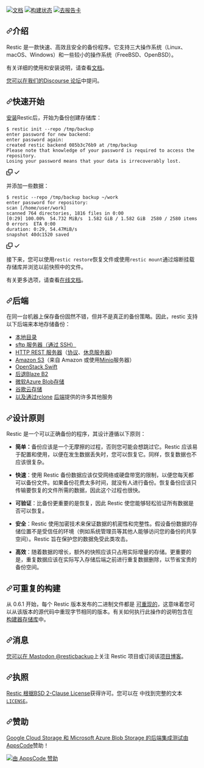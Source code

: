 <div class="Box-sc-g0xbh4-0 bJMeLZ js-snippet-clipboard-copy-unpositioned" data-hpc="true"><article class="markdown-body entry-content container-lg" itemprop="text"><p dir="auto"><a href="https://restic.readthedocs.io/en/latest/?badge=latest" rel="nofollow"><img src="https://camo.githubusercontent.com/dac49d193c244c6761620b40e41ff964b2b5c51ea7dde54c9aa0a7031895a987/68747470733a2f2f72656164746865646f63732e6f72672f70726f6a656374732f7265737469632f62616467652f3f76657273696f6e3d6c6174657374" alt="文档" data-canonical-src="https://readthedocs.org/projects/restic/badge/?version=latest" style="max-width: 100%;"></a>
<a href="https://github.com/restic/restic/actions?query=workflow%3Atest"><img src="https://github.com/restic/restic/workflows/test/badge.svg" alt="构建状态" style="max-width: 100%;"></a>
<a href="https://goreportcard.com/report/github.com/restic/restic" rel="nofollow"><img src="https://camo.githubusercontent.com/dda417e5553b65dc82a3f54261a3ac99ab6e2743aa163b48983d6a279e6b9bba/68747470733a2f2f676f7265706f7274636172642e636f6d2f62616467652f6769746875622e636f6d2f7265737469632f726573746963" alt="去报告卡" data-canonical-src="https://goreportcard.com/badge/github.com/restic/restic" style="max-width: 100%;"></a></p>
<h1 tabindex="-1" dir="auto"><a id="user-content-introduction" class="anchor" aria-hidden="true" tabindex="-1" href="#introduction"><svg class="octicon octicon-link" viewBox="0 0 16 16" version="1.1" width="16" height="16" aria-hidden="true"><path d="m7.775 3.275 1.25-1.25a3.5 3.5 0 1 1 4.95 4.95l-2.5 2.5a3.5 3.5 0 0 1-4.95 0 .751.751 0 0 1 .018-1.042.751.751 0 0 1 1.042-.018 1.998 1.998 0 0 0 2.83 0l2.5-2.5a2.002 2.002 0 0 0-2.83-2.83l-1.25 1.25a.751.751 0 0 1-1.042-.018.751.751 0 0 1-.018-1.042Zm-4.69 9.64a1.998 1.998 0 0 0 2.83 0l1.25-1.25a.751.751 0 0 1 1.042.018.751.751 0 0 1 .018 1.042l-1.25 1.25a3.5 3.5 0 1 1-4.95-4.95l2.5-2.5a3.5 3.5 0 0 1 4.95 0 .751.751 0 0 1-.018 1.042.751.751 0 0 1-1.042.018 1.998 1.998 0 0 0-2.83 0l-2.5 2.5a1.998 1.998 0 0 0 0 2.83Z"></path></svg></a><font style="vertical-align: inherit;"><font style="vertical-align: inherit;">介绍</font></font></h1>
<p dir="auto"><font style="vertical-align: inherit;"><font style="vertical-align: inherit;">Restic 是一款快速、高效且安全的备份程序。</font><font style="vertical-align: inherit;">它支持三大操作系统（Linux、macOS、Windows）和一些较小的操作系统（FreeBSD、OpenBSD）。</font></font></p>
<p dir="auto"><font style="vertical-align: inherit;"><font style="vertical-align: inherit;">有关详细的使用和安装说明，请查看</font></font><a href="https://restic.readthedocs.io/en/latest" rel="nofollow"><font style="vertical-align: inherit;"><font style="vertical-align: inherit;">文档</font></font></a><font style="vertical-align: inherit;"><font style="vertical-align: inherit;">。</font></font></p>
<p dir="auto"><font style="vertical-align: inherit;"></font><a href="https://forum.restic.net" rel="nofollow"><font style="vertical-align: inherit;"><font style="vertical-align: inherit;">您可以在我们的Discourse 论坛</font></font></a><font style="vertical-align: inherit;"><font style="vertical-align: inherit;">中提问</font><font style="vertical-align: inherit;">。</font></font></p>
<h2 tabindex="-1" dir="auto"><a id="user-content-quick-start" class="anchor" aria-hidden="true" tabindex="-1" href="#quick-start"><svg class="octicon octicon-link" viewBox="0 0 16 16" version="1.1" width="16" height="16" aria-hidden="true"><path d="m7.775 3.275 1.25-1.25a3.5 3.5 0 1 1 4.95 4.95l-2.5 2.5a3.5 3.5 0 0 1-4.95 0 .751.751 0 0 1 .018-1.042.751.751 0 0 1 1.042-.018 1.998 1.998 0 0 0 2.83 0l2.5-2.5a2.002 2.002 0 0 0-2.83-2.83l-1.25 1.25a.751.751 0 0 1-1.042-.018.751.751 0 0 1-.018-1.042Zm-4.69 9.64a1.998 1.998 0 0 0 2.83 0l1.25-1.25a.751.751 0 0 1 1.042.018.751.751 0 0 1 .018 1.042l-1.25 1.25a3.5 3.5 0 1 1-4.95-4.95l2.5-2.5a3.5 3.5 0 0 1 4.95 0 .751.751 0 0 1-.018 1.042.751.751 0 0 1-1.042.018 1.998 1.998 0 0 0-2.83 0l-2.5 2.5a1.998 1.998 0 0 0 0 2.83Z"></path></svg></a><font style="vertical-align: inherit;"><font style="vertical-align: inherit;">快速开始</font></font></h2>
<p dir="auto"><font style="vertical-align: inherit;"></font><a href="https://restic.readthedocs.io/en/latest/020_installation.html" rel="nofollow"><font style="vertical-align: inherit;"><font style="vertical-align: inherit;">安装</font></font></a><font style="vertical-align: inherit;"><font style="vertical-align: inherit;">Restic后</font><font style="vertical-align: inherit;">，开始为备份创建存储库：</font></font></p>
<div class="snippet-clipboard-content notranslate position-relative overflow-auto"><pre class="notranslate"><code>$ restic init --repo /tmp/backup
enter password for new backend:
enter password again:
created restic backend 085b3c76b9 at /tmp/backup
Please note that knowledge of your password is required to access the repository.
Losing your password means that your data is irrecoverably lost.
</code></pre><div class="zeroclipboard-container">
    <clipboard-copy aria-label="Copy" class="ClipboardButton btn btn-invisible js-clipboard-copy m-2 p-0 tooltipped-no-delay d-flex flex-justify-center flex-items-center" data-copy-feedback="Copied!" data-tooltip-direction="w" value="$ restic init --repo /tmp/backup
enter password for new backend:
enter password again:
created restic backend 085b3c76b9 at /tmp/backup
Please note that knowledge of your password is required to access the repository.
Losing your password means that your data is irrecoverably lost." tabindex="0" role="button">
      <svg aria-hidden="true" height="16" viewBox="0 0 16 16" version="1.1" width="16" data-view-component="true" class="octicon octicon-copy js-clipboard-copy-icon">
    <path d="M0 6.75C0 5.784.784 5 1.75 5h1.5a.75.75 0 0 1 0 1.5h-1.5a.25.25 0 0 0-.25.25v7.5c0 .138.112.25.25.25h7.5a.25.25 0 0 0 .25-.25v-1.5a.75.75 0 0 1 1.5 0v1.5A1.75 1.75 0 0 1 9.25 16h-7.5A1.75 1.75 0 0 1 0 14.25Z"></path><path d="M5 1.75C5 .784 5.784 0 6.75 0h7.5C15.216 0 16 .784 16 1.75v7.5A1.75 1.75 0 0 1 14.25 11h-7.5A1.75 1.75 0 0 1 5 9.25Zm1.75-.25a.25.25 0 0 0-.25.25v7.5c0 .138.112.25.25.25h7.5a.25.25 0 0 0 .25-.25v-7.5a.25.25 0 0 0-.25-.25Z"></path>
</svg>
      <svg aria-hidden="true" height="16" viewBox="0 0 16 16" version="1.1" width="16" data-view-component="true" class="octicon octicon-check js-clipboard-check-icon color-fg-success d-none">
    <path d="M13.78 4.22a.75.75 0 0 1 0 1.06l-7.25 7.25a.75.75 0 0 1-1.06 0L2.22 9.28a.751.751 0 0 1 .018-1.042.751.751 0 0 1 1.042-.018L6 10.94l6.72-6.72a.75.75 0 0 1 1.06 0Z"></path>
</svg>
    </clipboard-copy>
  </div></div>
<p dir="auto"><font style="vertical-align: inherit;"><font style="vertical-align: inherit;">并添加一些数据：</font></font></p>
<div class="snippet-clipboard-content notranslate position-relative overflow-auto"><pre class="notranslate"><code>$ restic --repo /tmp/backup backup ~/work
enter password for repository:
scan [/home/user/work]
scanned 764 directories, 1816 files in 0:00
[0:29] 100.00%  54.732 MiB/s  1.582 GiB / 1.582 GiB  2580 / 2580 items  0 errors  ETA 0:00
duration: 0:29, 54.47MiB/s
snapshot 40dc1520 saved
</code></pre><div class="zeroclipboard-container">
    <clipboard-copy aria-label="Copy" class="ClipboardButton btn btn-invisible js-clipboard-copy m-2 p-0 tooltipped-no-delay d-flex flex-justify-center flex-items-center" data-copy-feedback="Copied!" data-tooltip-direction="w" value="$ restic --repo /tmp/backup backup ~/work
enter password for repository:
scan [/home/user/work]
scanned 764 directories, 1816 files in 0:00
[0:29] 100.00%  54.732 MiB/s  1.582 GiB / 1.582 GiB  2580 / 2580 items  0 errors  ETA 0:00
duration: 0:29, 54.47MiB/s
snapshot 40dc1520 saved" tabindex="0" role="button">
      <svg aria-hidden="true" height="16" viewBox="0 0 16 16" version="1.1" width="16" data-view-component="true" class="octicon octicon-copy js-clipboard-copy-icon">
    <path d="M0 6.75C0 5.784.784 5 1.75 5h1.5a.75.75 0 0 1 0 1.5h-1.5a.25.25 0 0 0-.25.25v7.5c0 .138.112.25.25.25h7.5a.25.25 0 0 0 .25-.25v-1.5a.75.75 0 0 1 1.5 0v1.5A1.75 1.75 0 0 1 9.25 16h-7.5A1.75 1.75 0 0 1 0 14.25Z"></path><path d="M5 1.75C5 .784 5.784 0 6.75 0h7.5C15.216 0 16 .784 16 1.75v7.5A1.75 1.75 0 0 1 14.25 11h-7.5A1.75 1.75 0 0 1 5 9.25Zm1.75-.25a.25.25 0 0 0-.25.25v7.5c0 .138.112.25.25.25h7.5a.25.25 0 0 0 .25-.25v-7.5a.25.25 0 0 0-.25-.25Z"></path>
</svg>
      <svg aria-hidden="true" height="16" viewBox="0 0 16 16" version="1.1" width="16" data-view-component="true" class="octicon octicon-check js-clipboard-check-icon color-fg-success d-none">
    <path d="M13.78 4.22a.75.75 0 0 1 0 1.06l-7.25 7.25a.75.75 0 0 1-1.06 0L2.22 9.28a.751.751 0 0 1 .018-1.042.751.751 0 0 1 1.042-.018L6 10.94l6.72-6.72a.75.75 0 0 1 1.06 0Z"></path>
</svg>
    </clipboard-copy>
  </div></div>
<p dir="auto"><font style="vertical-align: inherit;"><font style="vertical-align: inherit;">接下来，您可以使用</font></font><code>restic restore</code><font style="vertical-align: inherit;"><font style="vertical-align: inherit;">恢复文件或使用</font></font><code>restic mount</code><font style="vertical-align: inherit;"><font style="vertical-align: inherit;">通过熔断挂载存储库并浏览以前快照中的文件。</font></font></p>
<p dir="auto"><font style="vertical-align: inherit;"><font style="vertical-align: inherit;">有关更多选项，请查看</font></font><a href="https://restic.readthedocs.io/en/latest/" rel="nofollow"><font style="vertical-align: inherit;"><font style="vertical-align: inherit;">在线文档</font></font></a><font style="vertical-align: inherit;"><font style="vertical-align: inherit;">。</font></font></p>
<h1 tabindex="-1" dir="auto"><a id="user-content-backends" class="anchor" aria-hidden="true" tabindex="-1" href="#backends"><svg class="octicon octicon-link" viewBox="0 0 16 16" version="1.1" width="16" height="16" aria-hidden="true"><path d="m7.775 3.275 1.25-1.25a3.5 3.5 0 1 1 4.95 4.95l-2.5 2.5a3.5 3.5 0 0 1-4.95 0 .751.751 0 0 1 .018-1.042.751.751 0 0 1 1.042-.018 1.998 1.998 0 0 0 2.83 0l2.5-2.5a2.002 2.002 0 0 0-2.83-2.83l-1.25 1.25a.751.751 0 0 1-1.042-.018.751.751 0 0 1-.018-1.042Zm-4.69 9.64a1.998 1.998 0 0 0 2.83 0l1.25-1.25a.751.751 0 0 1 1.042.018.751.751 0 0 1 .018 1.042l-1.25 1.25a3.5 3.5 0 1 1-4.95-4.95l2.5-2.5a3.5 3.5 0 0 1 4.95 0 .751.751 0 0 1-.018 1.042.751.751 0 0 1-1.042.018 1.998 1.998 0 0 0-2.83 0l-2.5 2.5a1.998 1.998 0 0 0 0 2.83Z"></path></svg></a><font style="vertical-align: inherit;"><font style="vertical-align: inherit;">后端</font></font></h1>
<p dir="auto"><font style="vertical-align: inherit;"><font style="vertical-align: inherit;">在同一台机器上保存备份固然不错，但并不是真正的备份策略。</font><font style="vertical-align: inherit;">因此，restic 支持以下后端来本地存储备份：</font></font></p>
<ul dir="auto">
<li><a href="https://restic.readthedocs.io/en/latest/030_preparing_a_new_repo.html#local" rel="nofollow"><font style="vertical-align: inherit;"><font style="vertical-align: inherit;">本地目录</font></font></a></li>
<li><a href="https://restic.readthedocs.io/en/latest/030_preparing_a_new_repo.html#sftp" rel="nofollow"><font style="vertical-align: inherit;"><font style="vertical-align: inherit;">sftp 服务器（通过 SSH）</font></font></a></li>
<li><a href="https://restic.readthedocs.io/en/latest/030_preparing_a_new_repo.html#rest-server" rel="nofollow"><font style="vertical-align: inherit;"><font style="vertical-align: inherit;">HTTP REST 服务器</font></font></a><font style="vertical-align: inherit;"><font style="vertical-align: inherit;">（</font></font><a href="https://restic.readthedocs.io/en/latest/100_references.html#rest-backend" rel="nofollow"><font style="vertical-align: inherit;"><font style="vertical-align: inherit;">协议</font></font></a><font style="vertical-align: inherit;"><font style="vertical-align: inherit;">、</font></font><a href="https://github.com/restic/rest-server"><font style="vertical-align: inherit;"><font style="vertical-align: inherit;">休息服务器</font></font></a><font style="vertical-align: inherit;"><font style="vertical-align: inherit;">）</font></font></li>
<li><a href="https://restic.readthedocs.io/en/latest/030_preparing_a_new_repo.html#amazon-s3" rel="nofollow"><font style="vertical-align: inherit;"><font style="vertical-align: inherit;">Amazon S3</font></font></a><font style="vertical-align: inherit;"><font style="vertical-align: inherit;">（来自 Amazon 或使用</font></font><a href="https://minio.io" rel="nofollow"><font style="vertical-align: inherit;"><font style="vertical-align: inherit;">Minio</font></font></a><font style="vertical-align: inherit;"><font style="vertical-align: inherit;">服务器）</font></font></li>
<li><a href="https://restic.readthedocs.io/en/latest/030_preparing_a_new_repo.html#openstack-swift" rel="nofollow"><font style="vertical-align: inherit;"><font style="vertical-align: inherit;">OpenStack Swift</font></font></a></li>
<li><a href="https://restic.readthedocs.io/en/latest/030_preparing_a_new_repo.html#backblaze-b2" rel="nofollow"><font style="vertical-align: inherit;"><font style="vertical-align: inherit;">后退Blaze B2</font></font></a></li>
<li><a href="https://restic.readthedocs.io/en/latest/030_preparing_a_new_repo.html#microsoft-azure-blob-storage" rel="nofollow"><font style="vertical-align: inherit;"><font style="vertical-align: inherit;">微软Azure Blob存储</font></font></a></li>
<li><a href="https://restic.readthedocs.io/en/latest/030_preparing_a_new_repo.html#google-cloud-storage" rel="nofollow"><font style="vertical-align: inherit;"><font style="vertical-align: inherit;">谷歌云存储</font></font></a></li>
<li><font style="vertical-align: inherit;"></font><a href="https://rclone.org" rel="nofollow"><font style="vertical-align: inherit;"><font style="vertical-align: inherit;">以及通过rclone</font></font></a> <font style="vertical-align: inherit;"><a href="https://restic.readthedocs.io/en/latest/030_preparing_a_new_repo.html#other-services-via-rclone" rel="nofollow"><font style="vertical-align: inherit;">后端</font></a><font style="vertical-align: inherit;">提供的许多其他服务</font></font><a href="https://restic.readthedocs.io/en/latest/030_preparing_a_new_repo.html#other-services-via-rclone" rel="nofollow"><font style="vertical-align: inherit;"></font></a></li>
</ul>
<h1 tabindex="-1" dir="auto"><a id="user-content-design-principles" class="anchor" aria-hidden="true" tabindex="-1" href="#design-principles"><svg class="octicon octicon-link" viewBox="0 0 16 16" version="1.1" width="16" height="16" aria-hidden="true"><path d="m7.775 3.275 1.25-1.25a3.5 3.5 0 1 1 4.95 4.95l-2.5 2.5a3.5 3.5 0 0 1-4.95 0 .751.751 0 0 1 .018-1.042.751.751 0 0 1 1.042-.018 1.998 1.998 0 0 0 2.83 0l2.5-2.5a2.002 2.002 0 0 0-2.83-2.83l-1.25 1.25a.751.751 0 0 1-1.042-.018.751.751 0 0 1-.018-1.042Zm-4.69 9.64a1.998 1.998 0 0 0 2.83 0l1.25-1.25a.751.751 0 0 1 1.042.018.751.751 0 0 1 .018 1.042l-1.25 1.25a3.5 3.5 0 1 1-4.95-4.95l2.5-2.5a3.5 3.5 0 0 1 4.95 0 .751.751 0 0 1-.018 1.042.751.751 0 0 1-1.042.018 1.998 1.998 0 0 0-2.83 0l-2.5 2.5a1.998 1.998 0 0 0 0 2.83Z"></path></svg></a><font style="vertical-align: inherit;"><font style="vertical-align: inherit;">设计原则</font></font></h1>
<p dir="auto"><font style="vertical-align: inherit;"><font style="vertical-align: inherit;">Restic 是一个可以正确备份的程序，其设计遵循以下原则：</font></font></p>
<ul dir="auto">
<li>
<p dir="auto"><strong><font style="vertical-align: inherit;"><font style="vertical-align: inherit;">简单：</font></font></strong><font style="vertical-align: inherit;"><font style="vertical-align: inherit;">备份应该是一个无摩擦的过程，否则您可能会想跳过它。</font><font style="vertical-align: inherit;">Restic 应该易于配置和使用，以便在发生数据丢失时，您可以恢复它。</font><font style="vertical-align: inherit;">同样，恢复数据也不应该很复杂。</font></font></p>
</li>
<li>
<p dir="auto"><strong><font style="vertical-align: inherit;"><font style="vertical-align: inherit;">快速</font></font></strong><font style="vertical-align: inherit;"><font style="vertical-align: inherit;">：使用 Restic 备份数据应该仅受网络或硬盘带宽的限制，以便您每天都可以备份文件。</font><font style="vertical-align: inherit;">如果备份花费太多时间，就没有人进行备份。</font><font style="vertical-align: inherit;">恢复备份应该只传输要恢复的文件所需的数据，因此这个过程也很快。</font></font></p>
</li>
<li>
<p dir="auto"><strong><font style="vertical-align: inherit;"><font style="vertical-align: inherit;">可验证</font></font></strong><font style="vertical-align: inherit;"><font style="vertical-align: inherit;">：比备份更重要的是恢复，因此 Restic 使您能够轻松验证所有数据是否可以恢复。</font></font></p>
</li>
<li>
<p dir="auto"><strong><font style="vertical-align: inherit;"><font style="vertical-align: inherit;">安全</font></font></strong><font style="vertical-align: inherit;"><font style="vertical-align: inherit;">：Restic 使用加密技术来保证数据的机密性和完整性。</font><font style="vertical-align: inherit;">假设备份数据的存储位置不是受信任的环境（例如系统管理员等其他人能够访问您的备份的共享空间）。</font><font style="vertical-align: inherit;">Restic 旨在保护您的数据免受此类攻击。</font></font></p>
</li>
<li>
<p dir="auto"><strong><font style="vertical-align: inherit;"><font style="vertical-align: inherit;">高效</font></font></strong><font style="vertical-align: inherit;"><font style="vertical-align: inherit;">：随着数据的增长，额外的快照应该只占用实际增量的存储。</font><font style="vertical-align: inherit;">更重要的是，重复数据应该在实际写入存储后端之前进行重复数据删除，以节省宝贵的备份空间。</font></font></p>
</li>
</ul>
<h1 tabindex="-1" dir="auto"><a id="user-content-reproducible-builds" class="anchor" aria-hidden="true" tabindex="-1" href="#reproducible-builds"><svg class="octicon octicon-link" viewBox="0 0 16 16" version="1.1" width="16" height="16" aria-hidden="true"><path d="m7.775 3.275 1.25-1.25a3.5 3.5 0 1 1 4.95 4.95l-2.5 2.5a3.5 3.5 0 0 1-4.95 0 .751.751 0 0 1 .018-1.042.751.751 0 0 1 1.042-.018 1.998 1.998 0 0 0 2.83 0l2.5-2.5a2.002 2.002 0 0 0-2.83-2.83l-1.25 1.25a.751.751 0 0 1-1.042-.018.751.751 0 0 1-.018-1.042Zm-4.69 9.64a1.998 1.998 0 0 0 2.83 0l1.25-1.25a.751.751 0 0 1 1.042.018.751.751 0 0 1 .018 1.042l-1.25 1.25a3.5 3.5 0 1 1-4.95-4.95l2.5-2.5a3.5 3.5 0 0 1 4.95 0 .751.751 0 0 1-.018 1.042.751.751 0 0 1-1.042.018 1.998 1.998 0 0 0-2.83 0l-2.5 2.5a1.998 1.998 0 0 0 0 2.83Z"></path></svg></a><font style="vertical-align: inherit;"><font style="vertical-align: inherit;">可重复的构建</font></font></h1>
<p dir="auto"><font style="vertical-align: inherit;"><font style="vertical-align: inherit;">从 0.6.1 开始，每个 Restic 版本发布的二进制文件都是
</font></font><a href="https://reproducible-builds.org/" rel="nofollow"><font style="vertical-align: inherit;"><font style="vertical-align: inherit;">可重现的</font></font></a><font style="vertical-align: inherit;"><font style="vertical-align: inherit;">，这意味着您可以从该版本的源代码中重现字节相同的版本。</font><font style="vertical-align: inherit;">有关如何执行此操作的说明包含在
</font></font><a href="https://github.com/restic/builder"><font style="vertical-align: inherit;"><font style="vertical-align: inherit;">构建器存储库</font></font></a><font style="vertical-align: inherit;"><font style="vertical-align: inherit;">中。</font></font></p>
<h2 tabindex="-1" dir="auto"><a id="user-content-news" class="anchor" aria-hidden="true" tabindex="-1" href="#news"><svg class="octicon octicon-link" viewBox="0 0 16 16" version="1.1" width="16" height="16" aria-hidden="true"><path d="m7.775 3.275 1.25-1.25a3.5 3.5 0 1 1 4.95 4.95l-2.5 2.5a3.5 3.5 0 0 1-4.95 0 .751.751 0 0 1 .018-1.042.751.751 0 0 1 1.042-.018 1.998 1.998 0 0 0 2.83 0l2.5-2.5a2.002 2.002 0 0 0-2.83-2.83l-1.25 1.25a.751.751 0 0 1-1.042-.018.751.751 0 0 1-.018-1.042Zm-4.69 9.64a1.998 1.998 0 0 0 2.83 0l1.25-1.25a.751.751 0 0 1 1.042.018.751.751 0 0 1 .018 1.042l-1.25 1.25a3.5 3.5 0 1 1-4.95-4.95l2.5-2.5a3.5 3.5 0 0 1 4.95 0 .751.751 0 0 1-.018 1.042.751.751 0 0 1-1.042.018 1.998 1.998 0 0 0-2.83 0l-2.5 2.5a1.998 1.998 0 0 0 0 2.83Z"></path></svg></a><font style="vertical-align: inherit;"><font style="vertical-align: inherit;">消息</font></font></h2>
<p dir="auto"><font style="vertical-align: inherit;"></font><a href="https://fosstodon.org/@restic" rel="nofollow"><font style="vertical-align: inherit;"><font style="vertical-align: inherit;">您可以在 Mastodon @resticbackup</font></font></a><font style="vertical-align: inherit;"><font style="vertical-align: inherit;">上关注 Restic 项目</font><font style="vertical-align: inherit;">或订阅该</font></font><a href="https://restic.net/blog/" rel="nofollow"><font style="vertical-align: inherit;"><font style="vertical-align: inherit;">项目博客</font></font></a><font style="vertical-align: inherit;"><font style="vertical-align: inherit;">。</font></font></p>
<h2 tabindex="-1" dir="auto"><a id="user-content-license" class="anchor" aria-hidden="true" tabindex="-1" href="#license"><svg class="octicon octicon-link" viewBox="0 0 16 16" version="1.1" width="16" height="16" aria-hidden="true"><path d="m7.775 3.275 1.25-1.25a3.5 3.5 0 1 1 4.95 4.95l-2.5 2.5a3.5 3.5 0 0 1-4.95 0 .751.751 0 0 1 .018-1.042.751.751 0 0 1 1.042-.018 1.998 1.998 0 0 0 2.83 0l2.5-2.5a2.002 2.002 0 0 0-2.83-2.83l-1.25 1.25a.751.751 0 0 1-1.042-.018.751.751 0 0 1-.018-1.042Zm-4.69 9.64a1.998 1.998 0 0 0 2.83 0l1.25-1.25a.751.751 0 0 1 1.042.018.751.751 0 0 1 .018 1.042l-1.25 1.25a3.5 3.5 0 1 1-4.95-4.95l2.5-2.5a3.5 3.5 0 0 1 4.95 0 .751.751 0 0 1-.018 1.042.751.751 0 0 1-1.042.018 1.998 1.998 0 0 0-2.83 0l-2.5 2.5a1.998 1.998 0 0 0 0 2.83Z"></path></svg></a><font style="vertical-align: inherit;"><font style="vertical-align: inherit;">执照</font></font></h2>
<p dir="auto"><font style="vertical-align: inherit;"></font><a href="https://opensource.org/licenses/BSD-2-Clause" rel="nofollow"><font style="vertical-align: inherit;"><font style="vertical-align: inherit;">Restic 根据BSD 2-Clause License</font></font></a><font style="vertical-align: inherit;"><font style="vertical-align: inherit;">获得许可</font><font style="vertical-align: inherit;">。</font><font style="vertical-align: inherit;">您可以在 中找到完整的文本</font></font><a href="/restic/restic/blob/master/LICENSE"><code>LICENSE</code></a><font style="vertical-align: inherit;"><font style="vertical-align: inherit;">。</font></font></p>
<h2 tabindex="-1" dir="auto"><a id="user-content-sponsorship" class="anchor" aria-hidden="true" tabindex="-1" href="#sponsorship"><svg class="octicon octicon-link" viewBox="0 0 16 16" version="1.1" width="16" height="16" aria-hidden="true"><path d="m7.775 3.275 1.25-1.25a3.5 3.5 0 1 1 4.95 4.95l-2.5 2.5a3.5 3.5 0 0 1-4.95 0 .751.751 0 0 1 .018-1.042.751.751 0 0 1 1.042-.018 1.998 1.998 0 0 0 2.83 0l2.5-2.5a2.002 2.002 0 0 0-2.83-2.83l-1.25 1.25a.751.751 0 0 1-1.042-.018.751.751 0 0 1-.018-1.042Zm-4.69 9.64a1.998 1.998 0 0 0 2.83 0l1.25-1.25a.751.751 0 0 1 1.042.018.751.751 0 0 1 .018 1.042l-1.25 1.25a3.5 3.5 0 1 1-4.95-4.95l2.5-2.5a3.5 3.5 0 0 1 4.95 0 .751.751 0 0 1-.018 1.042.751.751 0 0 1-1.042.018 1.998 1.998 0 0 0-2.83 0l-2.5 2.5a1.998 1.998 0 0 0 0 2.83Z"></path></svg></a><font style="vertical-align: inherit;"><font style="vertical-align: inherit;">赞助</font></font></h2>
<p dir="auto"><font style="vertical-align: inherit;"></font><a href="https://appscode.com" rel="nofollow"><font style="vertical-align: inherit;"><font style="vertical-align: inherit;">Google Cloud Storage 和 Microsoft Azure Blob Storage 的后端集成测试由AppsCode</font></font></a><font style="vertical-align: inherit;"><font style="vertical-align: inherit;">赞助</font><font style="vertical-align: inherit;">！</font></font></p>
<p dir="auto"><a href="https://appscode.com" rel="nofollow"><img src="https://camo.githubusercontent.com/5266e90bb37843cd131fafb7eda07c37394d6ba8e199d10ba75a11f9daf6a4de/68747470733a2f2f63646e2e61707073636f64652e636f6d2f696d616765732f6c6f676f2f61707073636f64652f61632d6c6f676f2d636f6c6f722e706e67" alt="由 AppsCode 赞助" data-canonical-src="https://cdn.appscode.com/images/logo/appscode/ac-logo-color.png" style="max-width: 100%;"></a></p>
</article></div>
